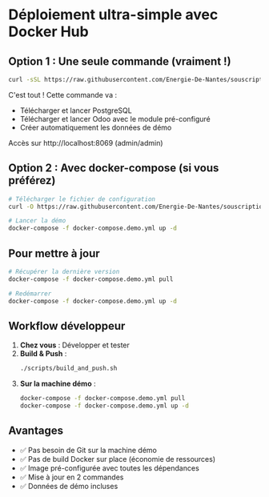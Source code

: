 # Déploiement ultra-simple avec Docker Hub

## Option 1 : Une seule commande (vraiment !)

```bash
curl -sSL https://raw.githubusercontent.com/Energie-De-Nantes/souscriptions_odoo/refactor/minimal-version/scripts/demo_oneliner.sh | bash
```

C'est tout ! Cette commande va :
- Télécharger et lancer PostgreSQL
- Télécharger et lancer Odoo avec le module pré-configuré
- Créer automatiquement les données de démo

Accès sur http://localhost:8069 (admin/admin)

## Option 2 : Avec docker-compose (si vous préférez)

```bash
# Télécharger le fichier de configuration
curl -O https://raw.githubusercontent.com/Energie-De-Nantes/souscriptions_odoo/refactor/minimal-version/docker-compose.demo.yml

# Lancer la démo
docker-compose -f docker-compose.demo.yml up -d
```

## Pour mettre à jour

```bash
# Récupérer la dernière version
docker-compose -f docker-compose.demo.yml pull

# Redémarrer
docker-compose -f docker-compose.demo.yml up -d
```

## Workflow développeur

1. **Chez vous** : Développer et tester
2. **Build & Push** :
   ```bash
   ./scripts/build_and_push.sh
   ```
3. **Sur la machine démo** :
   ```bash
   docker-compose -f docker-compose.demo.yml pull
   docker-compose -f docker-compose.demo.yml up -d
   ```

## Avantages

- ✅ Pas besoin de Git sur la machine démo
- ✅ Pas de build Docker sur place (économie de ressources)
- ✅ Image pré-configurée avec toutes les dépendances
- ✅ Mise à jour en 2 commandes
- ✅ Données de démo incluses